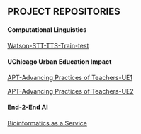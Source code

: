 ## PROJECT REPOSITORIES

#### Computational Linguistics

[Watson-STT-TTS-Train-test](https://fjgreco.github.io/Watson-STT-TTS-Train-test/)

#### UChicago Urban Education Impact

[APT-Advancing Practices of Teachers-UE1](https://fjgreco.github.io/UC-UE1/)  

[APT-Advancing Practices of Teachers-UE2](https://fjgreco.github.io/UC-UE2/) 

#### End-2-End AI

[Bioinformatics as a Service](https://fjgreco.github.io/himss2020/)  
